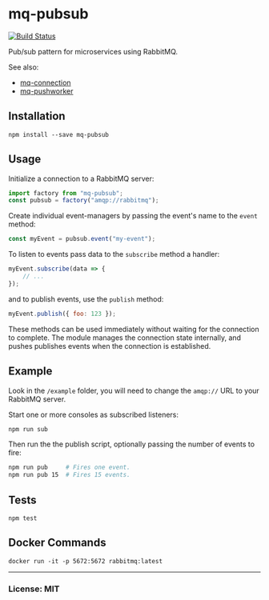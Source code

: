 # mq-pubsub

[![Build Status](https://travis-ci.org/philcockfield/mq-connection.svg?branch=master)](https://travis-ci.org/philcockfield/mq-connection)

Pub/sub pattern for microservices using RabbitMQ.

See also:
- [mq-connection](https://github.com/philcockfield/mq-connection)
- [mq-pushworker](https://github.com/philcockfield/mq-pushworker)


## Installation

    npm install --save mq-pubsub


## Usage
Initialize a connection to a RabbitMQ server:

```js
import factory from "mq-pubsub";
const pubsub = factory("amqp://rabbitmq");
```

Create individual event-managers by passing the event's name to the `event` method:

```js
const myEvent = pubsub.event("my-event");
```

To listen to events pass data to the `subscribe` method a handler:

```js
myEvent.subscribe(data => {
    // ...
});

```

and to publish events, use the `publish` method:

```js
myEvent.publish({ foo: 123 });
```

These methods can be used immediately without waiting for the connection to complete.  The module manages the connection state internally, and pushes publishes events when the connection is established.


## Example
Look in the `/example` folder, you will need to change the `amqp://` URL to your RabbitMQ server.

Start one or more consoles as subscribed listeners:

```bash
npm run sub
```

Then run the the publish script, optionally passing the number of events to fire:

```bash
npm run pub     # Fires one event.
npm run pub 15  # Fires 15 events.
```


## Tests

    npm test


## Docker Commands

    docker run -it -p 5672:5672 rabbitmq:latest


---
### License: MIT
